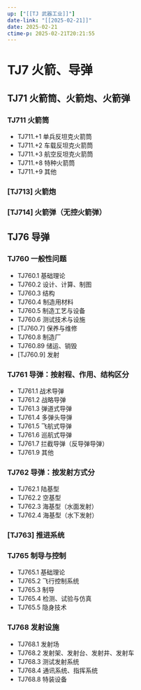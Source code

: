 ```yaml
---
up: ["[[TJ 武器工业]]"]
date-link: "[[2025-02-21]]"
date: 2025-02-21
ctime-p: 2025-02-21T20:21:55
---
```


# TJ7 火箭、导弹

## TJ71 火箭筒、火箭炮、火箭弹

### TJ711 火箭筒

- TJ711.+1 单兵反坦克火箭筒
- TJ711.+2 车载反坦克火箭筒
- TJ711.+3 航空反坦克火箭筒
- TJ711.+8 特种火箭筒
- TJ711.+9 其他

### [TJ713] 火箭炮

### [TJ714] 火箭弹（无控火箭弹）

## TJ76 导弹

### TJ760 一般性问题

- TJ760.1 基础理论
- TJ760.2 设计、计算、制图
- TJ760.3 结构
- TJ760.4 制造用材料
- TJ760.5 制造工艺与设备
- TJ760.6 测试技术与设施
- [TJ760.7] 保养与维修
- TJ760.8 制造厂
- TJ760.89 储运、销毁
- [TJ760.9] 发射

### TJ761 导弹：按射程、作用、结构区分

- TJ761.1 战术导弹
- TJ761.2 战略导弹
- TJ761.3 弹道式导弹
- TJ761.4 多弹头导弹
- TJ761.5 飞航式导弹
- TJ761.6 巡航式导弹
- TJ761.7 拦截导弹（反导弹导弹）
- TJ761.9 其他

### TJ762 导弹：按发射方式分

- TJ762.1 陆基型
- TJ762.2 空基型
- TJ762.3 海基型（水面发射）
- TJ762.4 海基型（水下发射）

### [TJ763] 推进系统

### TJ765 制导与控制

- TJ765.1 基础理论
- TJ765.2 飞行控制系统
- TJ765.3 制导
- TJ765.4 检测、试验与仿真
- TJ765.5 隐身技术

### TJ768 发射设施

- TJ768.1 发射场
- TJ768.2 发射架、发射台、发射井、发射车
- TJ768.3 测试发射系统
- TJ768.4 通讯系统、指挥系统
- TJ768.8 特装设备

